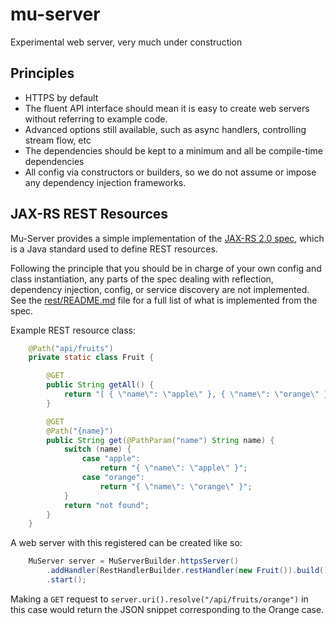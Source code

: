 # mu-server

Experimental web server, very much under construction

## Principles

* HTTPS by default
* The fluent API interface should mean it is easy to create web servers without referring to example code.
* Advanced options still available, such as async handlers, controlling stream flow, etc
* The dependencies should be kept to a minimum and all be  compile-time dependencies
* All config via constructors or builders, so we do not assume or impose any dependency injection frameworks.

## JAX-RS REST Resources

Mu-Server provides a simple implementation of the [JAX-RS 2.0 spec](http://download.oracle.com/otn-pub/jcp/jaxrs-2_0-fr-eval-spec/jsr339-jaxrs-2.0-final-spec.pdf), 
which is a Java standard used to define REST resources.

Following the principle that you should be in charge of your own config and class instantiation, any parts
of the spec dealing with reflection, dependency injection, config, or service discovery are not implemented.
See the [rest/README.md](https://github.com/3redronin/mu-server/blob/master/rest/README.md) file for a full list of what is implemented from the spec.

Example REST resource class:

````java
    @Path("api/fruits")
    private static class Fruit {

        @GET
        public String getAll() {
            return "[ { \"name\": \"apple\" }, { \"name\": \"orange\" } ]";
        }

        @GET
        @Path("{name}")
        public String get(@PathParam("name") String name) {
            switch (name) {
                case "apple":
                    return "{ \"name\": \"apple\" }";
                case "orange":
                    return "{ \"name\": \"orange\" }";
            }
            return "not found";
        }
    }
````

A web server with this registered can be created like so:

````java
	MuServer server = MuServerBuilder.httpsServer()
		.addHandler(RestHandlerBuilder.restHandler(new Fruit()).build())
		.start();
````

Making a `GET` request to `server.uri().resolve("/api/fruits/orange")` in this case would return the JSON
snippet corresponding to the Orange case.